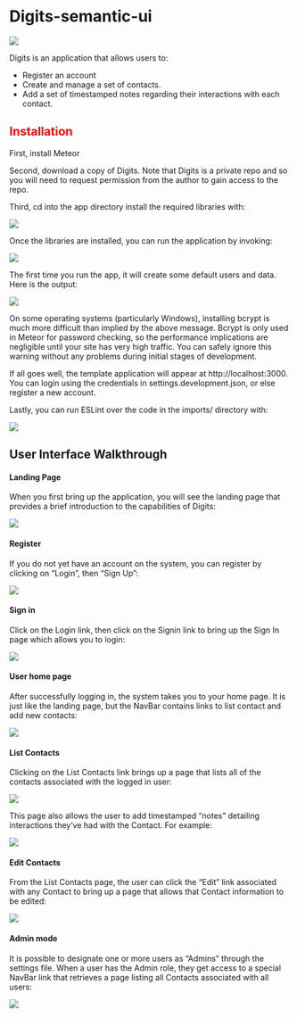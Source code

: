 <h1>Digits-semantic-ui</h1>
<img src="doc1/landing.png">
<p>Digits is an application that allows users to:</p>
<ul>
<li>Register an account</li>
<li>Create and manage a set of contacts.</li>
<li>Add a set of timestamped notes regarding their interactions with each contact.</li>
</ul>
<h2 class="red-text" style="color: red">Installation</h2>
<p>First, install Meteor</p>
<p>Second, download a copy of Digits. Note that Digits is a private repo and so you will need to request permission from the author to gain access to the repo.</p>
<p>Third, cd into the app directory install the required libraries with:</p>
<img src="doc1/meteornpm.png">
<p>Once the libraries are installed, you can run the application by invoking:</p>
<img src="doc1/meteornpmrun.png">
<p>The first time you run the app, it will create some default users and data. Here is the output:</p>
<img src="doc1/firststart.png">
<p>On some operating systems (particularly Windows), installing bcrypt is much more difficult than implied by the above message. Bcrypt is only used in Meteor for password checking, so the performance implications are negligible until your site has very high traffic. You can safely ignore this warning without any problems during initial stages of development.

If all goes well, the template application will appear at http://localhost:3000. You can login using the credentials in settings.development.json, or else register a new account.

Lastly, you can run ESLint over the code in the imports/ directory with:</p>
<img src="doc1/meteorlint.png">
<h2>User Interface Walkthrough</h2>
<h4>Landing Page</h4>
<p>When you first bring up the application, you will see the landing page that provides a brief introduction to the capabilities of Digits:</p>
<img src="doc1/landing.png">
<h4>Register</h4>
<p>If you do not yet have an account on the system, you can register by clicking on “Login”, then “Sign Up”:</p>
<img src="doc1/reg.png">
<h4>Sign in</h4>
<p>Click on the Login link, then click on the Signin link to bring up the Sign In page which allows you to login:</p>
<img src="doc1/signin.png">
<h4>User home page</h4>
<p>After successfully logging in, the system takes you to your home page. It is just like the landing page, but the NavBar contains links to list contact and add new contacts:</p>
<img src="doc1/john.png">
<h4>List Contacts</h4>
<p>Clicking on the List Contacts link brings up a page that lists all of the contacts associated with the logged in user:</p>
<img src="doc1/list.png">
<p>This page also allows the user to add timestamped “notes” detailing interactions they’ve had with the Contact. For example:</p>
<img src="doc1/note.png">
<h4>Edit Contacts</h4>
<p>From the List Contacts page, the user can click the “Edit” link associated with any Contact to bring up a page that allows that Contact information to be edited:</p>
<img src="doc1/edit.png">
<h4>Admin mode</h4>
<p>It is possible to designate one or more users as “Admins” through the settings file. When a user has the Admin role, they get access to a special NavBar link that retrieves a page listing all Contacts associated with all users:
</p>
<img src="doc1/admin.png">